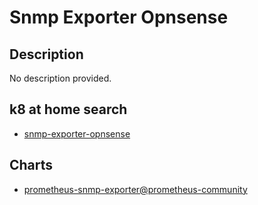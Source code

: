 # Snmp Exporter Opnsense

## Description

No description provided.

## k8 at home search

- [snmp-exporter-opnsense](https://nanne.dev/k8s-at-home-search/#/snmp-exporter-opnsense)

## Charts

- [prometheus-snmp-exporter@prometheus-community](https://prometheus-community.github.io/helm-charts/)
